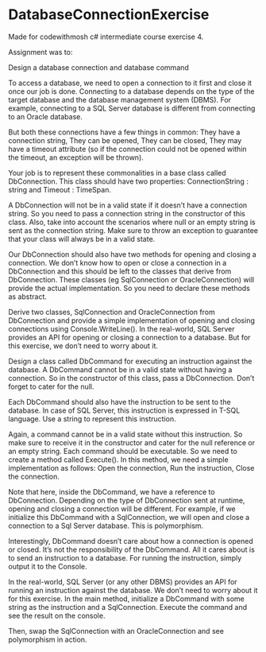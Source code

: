 # DatabaseConnectionExercise

Made for codewithmosh c# intermediate course exercise 4.

Assignment was to:

Design a database connection and database command

To access a database, we need to open a connection to it first and close it once our job is done.
Connecting to a database depends on the type of the target database and the database
management system (DBMS). For example, connecting to a SQL Server database is different
from connecting to an Oracle database.

But both these connections have a few things in common: They have a connection string, They can be opened, They can be closed, They may have a timeout attribute (so if the connection could not be opened within the timeout, an exception will be thrown).

Your job is to represent these commonalities in a base class called DbConnection. This class should have two properties: ConnectionString : string and Timeout : TimeSpan.

A DbConnection will not be in a valid state if it doesn’t have a connection string. So you need to
pass a connection string in the constructor of this class. Also, take into account the scenarios
where null or an empty string is sent as the connection string. Make sure to throw an exception
to guarantee that your class will always be in a valid state.

Our DbConnection should also have two methods for opening and closing a connection. We
don’t know how to open or close a connection in a DbConnection and this should be left to the
classes that derive from DbConnection. These classes (eg SqlConnection or OracleConnection)
will provide the actual implementation. So you need to declare these methods as abstract.

Derive two classes, SqlConnection and OracleConnection from DbConnection and provide a
simple implementation of opening and closing connections using Console.WriteLine(). In the
real-world, SQL Server provides an API for opening or closing a connection to a database. But
for this exercise, we don’t need to worry about it.

Design a class called DbCommand for executing an instruction against the database. A
DbCommand cannot be in a valid state without having a connection. So in the constructor of
this class, pass a DbConnection. Don’t forget to cater for the null.

Each DbCommand should also have the instruction to be sent to the database. In case of SQL
Server, this instruction is expressed in T-SQL language. Use a string to represent this instruction.

Again, a command cannot be in a valid state without this instruction. So make sure to receive it
in the constructor and cater for the null reference or an empty string. Each command should be executable. So we need to create a method called Execute(). In this method, we need a simple implementation as follows: Open the connection, Run the instruction, Close the connection.

Note that here, inside the DbCommand, we have a reference to DbConnection. Depending on the type of DbConnection sent at runtime, opening and closing a connection will be different. For example, if we initialize this DbCommand with a SqlConnection, we will open and close a connection to a Sql Server database. This is polymorphism. 

Interestingly, DbCommand doesn’t care about how a connection is opened or closed. It’s not the responsibility of the DbCommand. All it cares about is to send an instruction to a database. For running the instruction, simply output it to the Console. 

In the real-world, SQL Server (or any other DBMS) provides an API for running an instruction against the database. We don’t need to worry about it for this exercise. In the main method, initialize a DbCommand with some string as the instruction and a SqlConnection. Execute the command and see the result on the console.

Then, swap the 
SqlConnection
 with an 
OracleConnection
 and see polymorphism in action.
